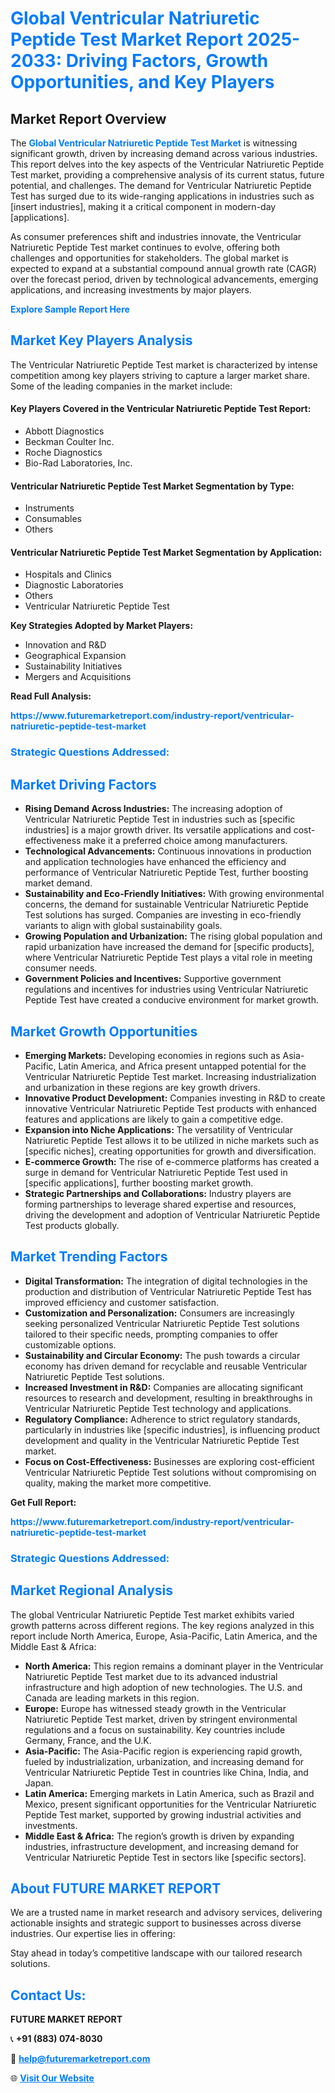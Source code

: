 <h1 style="color: #007BFF;">Global Ventricular Natriuretic Peptide Test Market Report 2025-2033: Driving Factors, Growth Opportunities, and Key Players</h1>

<section id="overview">
<h2>Market Report Overview</h2>
<p>The <a href="https://www.futuremarketreport.com/industry-report/ventricular-natriuretic-peptide-test-market" style="color: #007BFF; text-decoration: none;"><strong>Global Ventricular Natriuretic Peptide Test Market</strong></a> is witnessing significant growth, driven by increasing demand across various industries. This report delves into the key aspects of the Ventricular Natriuretic Peptide Test market, providing a comprehensive analysis of its current status, future potential, and challenges. The demand for Ventricular Natriuretic Peptide Test has surged due to its wide-ranging applications in industries such as [insert industries], making it a critical component in modern-day [applications].</p>
<p>As consumer preferences shift and industries innovate, the Ventricular Natriuretic Peptide Test market continues to evolve, offering both challenges and opportunities for stakeholders. The global market is expected to expand at a substantial compound annual growth rate (CAGR) over the forecast period, driven by technological advancements, emerging applications, and increasing investments by major players.</p>
</section>

<section id="overview">
<p><a href="https://www.futuremarketreport.com/request-sample/reportId=127613" style="color: #007BFF; text-decoration: none;"><strong>Explore Sample Report Here</strong></a></p>
</section>

<section id="key-players">
<h2 style="color: #007BFF;">Market Key Players Analysis</h2>
<p>The Ventricular Natriuretic Peptide Test market is characterized by intense competition among key players striving to capture a larger market share. Some of the leading companies in the market include:</p>
<h4>Key Players Covered in the Ventricular Natriuretic Peptide Test Report:</h4>
<ul><li>Abbott Diagnostics</li><li>Beckman Coulter Inc.</li><li>Roche Diagnostics</li><li>Bio-Rad Laboratories, Inc.</li></ul>
<h4>Ventricular Natriuretic Peptide Test Market Segmentation by Type:</h4>
<ul><li>Instruments</li><li>Consumables</li><li>Others</li></ul>

<h4>Ventricular Natriuretic Peptide Test Market Segmentation by Application:</h4>
<ul><li>Hospitals and Clinics</li><li>Diagnostic Laboratories</li><li>Others</li><li>Ventricular Natriuretic Peptide Test</li></ul>
<p><strong>Key Strategies Adopted by Market Players:</strong></p>
<ul>
<li>Innovation and R&D</li>
<li>Geographical Expansion</li>
<li>Sustainability Initiatives</li>
<li>Mergers and Acquisitions</li>
</ul>
</section>

<section>
<p><strong>Read Full Analysis: </strong></p><a href="https://www.futuremarketreport.com/industry-report/ventricular-natriuretic-peptide-test-market" style="color: #007BFF; text-decoration: none;"><strong>https://www.futuremarketreport.com/industry-report/ventricular-natriuretic-peptide-test-market</strong></a>
<h3 style="color: #007BFF;">Strategic Questions Addressed:</h3>
</section>

<section id="driving-factors">
<h2 style="color: #007BFF;">Market Driving Factors</h2>
<ul>
<li><strong>Rising Demand Across Industries:</strong> The increasing adoption of Ventricular Natriuretic Peptide Test in industries such as [specific industries] is a major growth driver. Its versatile applications and cost-effectiveness make it a preferred choice among manufacturers.</li>
<li><strong>Technological Advancements:</strong> Continuous innovations in production and application technologies have enhanced the efficiency and performance of Ventricular Natriuretic Peptide Test, further boosting market demand.</li>
<li><strong>Sustainability and Eco-Friendly Initiatives:</strong> With growing environmental concerns, the demand for sustainable Ventricular Natriuretic Peptide Test solutions has surged. Companies are investing in eco-friendly variants to align with global sustainability goals.</li>
<li><strong>Growing Population and Urbanization:</strong> The rising global population and rapid urbanization have increased the demand for [specific products], where Ventricular Natriuretic Peptide Test plays a vital role in meeting consumer needs.</li>
<li><strong>Government Policies and Incentives:</strong> Supportive government regulations and incentives for industries using Ventricular Natriuretic Peptide Test have created a conducive environment for market growth.</li>
</ul>
</section>

<section id="growth-opportunities">
<h2 style="color: #007BFF;">Market Growth Opportunities</h2>
<ul>
<li><strong>Emerging Markets:</strong> Developing economies in regions such as Asia-Pacific, Latin America, and Africa present untapped potential for the Ventricular Natriuretic Peptide Test market. Increasing industrialization and urbanization in these regions are key growth drivers.</li>
<li><strong>Innovative Product Development:</strong> Companies investing in R&D to create innovative Ventricular Natriuretic Peptide Test products with enhanced features and applications are likely to gain a competitive edge.</li>
<li><strong>Expansion into Niche Applications:</strong> The versatility of Ventricular Natriuretic Peptide Test allows it to be utilized in niche markets such as [specific niches], creating opportunities for growth and diversification.</li>
<li><strong>E-commerce Growth:</strong> The rise of e-commerce platforms has created a surge in demand for Ventricular Natriuretic Peptide Test used in [specific applications], further boosting market growth.</li>
<li><strong>Strategic Partnerships and Collaborations:</strong> Industry players are forming partnerships to leverage shared expertise and resources, driving the development and adoption of Ventricular Natriuretic Peptide Test products globally.</li>
</ul>
</section>

<section id="trending-factors">
<h2 style="color: #007BFF;">Market Trending Factors</h2>
<ul>
<li><strong>Digital Transformation:</strong> The integration of digital technologies in the production and distribution of Ventricular Natriuretic Peptide Test has improved efficiency and customer satisfaction.</li>
<li><strong>Customization and Personalization:</strong> Consumers are increasingly seeking personalized Ventricular Natriuretic Peptide Test solutions tailored to their specific needs, prompting companies to offer customizable options.</li>
<li><strong>Sustainability and Circular Economy:</strong> The push towards a circular economy has driven demand for recyclable and reusable Ventricular Natriuretic Peptide Test solutions.</li>
<li><strong>Increased Investment in R&D:</strong> Companies are allocating significant resources to research and development, resulting in breakthroughs in Ventricular Natriuretic Peptide Test technology and applications.</li>
<li><strong>Regulatory Compliance:</strong> Adherence to strict regulatory standards, particularly in industries like [specific industries], is influencing product development and quality in the Ventricular Natriuretic Peptide Test market.</li>
<li><strong>Focus on Cost-Effectiveness:</strong> Businesses are exploring cost-efficient Ventricular Natriuretic Peptide Test solutions without compromising on quality, making the market more competitive.</li>
</ul>
</section>

<section>
<p><strong>Get Full Report: </strong></p><a href="https://www.futuremarketreport.com/industry-report/ventricular-natriuretic-peptide-test-market" style="color: #007BFF; text-decoration: none;"><strong>https://www.futuremarketreport.com/industry-report/ventricular-natriuretic-peptide-test-market</strong></a>
<h3 style="color: #007BFF;">Strategic Questions Addressed:</h3>
</section>


<section id="regional-analysis">
<h2 style="color: #007BFF;">Market Regional Analysis</h2>
<p>The global Ventricular Natriuretic Peptide Test market exhibits varied growth patterns across different regions. The key regions analyzed in this report include North America, Europe, Asia-Pacific, Latin America, and the Middle East & Africa:</p>
<ul>
<li><strong>North America:</strong> This region remains a dominant player in the Ventricular Natriuretic Peptide Test market due to its advanced industrial infrastructure and high adoption of new technologies. The U.S. and Canada are leading markets in this region.</li>
<li><strong>Europe:</strong> Europe has witnessed steady growth in the Ventricular Natriuretic Peptide Test market, driven by stringent environmental regulations and a focus on sustainability. Key countries include Germany, France, and the U.K.</li>
<li><strong>Asia-Pacific:</strong> The Asia-Pacific region is experiencing rapid growth, fueled by industrialization, urbanization, and increasing demand for Ventricular Natriuretic Peptide Test in countries like China, India, and Japan.</li>
<li><strong>Latin America:</strong> Emerging markets in Latin America, such as Brazil and Mexico, present significant opportunities for the Ventricular Natriuretic Peptide Test market, supported by growing industrial activities and investments.</li>
<li><strong>Middle East & Africa:</strong> The region’s growth is driven by expanding industries, infrastructure development, and increasing demand for Ventricular Natriuretic Peptide Test in sectors like [specific sectors].</li>
</ul>
</section>

<footer>
<h2 style="color: #007BFF;">About FUTURE MARKET REPORT</h2>
<p>We are a trusted name in market research and advisory services, delivering actionable insights and strategic support to businesses across diverse industries. Our expertise lies in offering:</p>

<p>Stay ahead in today’s competitive landscape with our tailored research solutions.</p>

<h2 style="color: #007BFF;">Contact Us:</h2>
<p><strong>FUTURE MARKET REPORT</strong></p>
<p>📞 <strong>+91 (883) 074-8030</strong></p>
<p>📧 <strong><a href="mailto:help@futuremarketreport.com" style="color: #007BFF;">help@futuremarketreport.com</a></strong></p>
<p>🌐 <strong><a href="https://www.futuremarketreport.com/" style="color: #007BFF;">Visit Our Website</a></strong></p>
</footer>